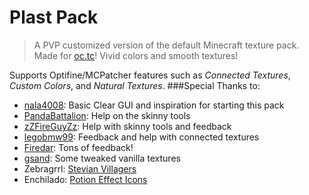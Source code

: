 Plast Pack
==========

>A PVP customized version of the default Minecraft texture pack. Made for [oc.tc](https://oc.tc/)! Vivid colors and smooth textures!
 
Supports Optifine/MCPatcher features such as *Connected Textures*, *Custom Colors*, and *Natural Textures*. 
###Special Thanks to:
* [nala4008](https://oc.tc/nala4008): Basic Clear GUI and inspiration for starting this pack
* [PandaBattalion](https://oc.tc/PandaBattalion): Help on the skinny tools
* [zZFireGuyZz](https://oc.tc/zZFireGuyZz): Help with skinny tools and feedback
* [legobmw99](https://oc.tc/legobmw99): Feedback and help with connected textures
* [Firedar](https://oc.tc/Firedar): Tons of feedback!
* [gsand](https://oc.tc/gsand): Some tweaked vanilla textures
* Zebragrrl: [Stevian Villagers](http://www.minecraftforum.net/topic/1016007-16x151-stevian-villagers-new-download-link-422013/)
* Enchilado: [Potion Effect Icons](http://www.minecraftforum.net/topic/1547673-16%C3%97151-rakepack-default-revamped-heavily-revised-icons-with-minimal-block-tweaks/)

